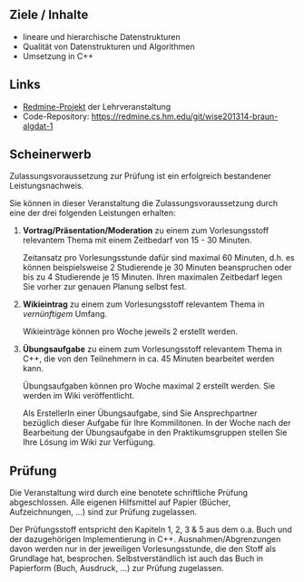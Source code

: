 ## Ziele / Inhalte

-	lineare und hierarchische Datenstrukturen
-	Qualität von Datenstrukturen und Algorithmen
-	Umsetzung in C++

## Links

-   [Redmine-Projekt](https://redmine.cs.hm.edu/projects/wise201314-braun-algdat-1) der Lehrveranstaltung
-   Code-Repository: <https://redmine.cs.hm.edu/git/wise201314-braun-algdat-1>

## Scheinerwerb

Zulassungsvoraussetzung zur Prüfung ist ein erfolgreich bestandener Leistungsnachweis.

Sie können in dieser Veranstaltung die Zulassungsvoraussetzung durch eine der drei folgenden Leistungen erhalten:

1.  **Vortrag/Präsentation/Moderation** zu einem zum Vorlesungsstoff relevantem Thema mit einem Zeitbedarf von 15 - 30 Minuten.

    Zeitansatz pro Vorlesungsstunde dafür sind maximal 60 Minuten, d.h.
    es können beispielsweise 2 Studierende je 30 Minuten beanspruchen oder bis zu 4 Studierende
    je 15 Minuten. Ihren maximalen Zeitbedarf legen Sie vorher zur genauen Planung selbst fest.

2.  **Wikieintrag** zu einem zum Vorlesungsstoff relevantem Thema in *vernünftigem* Umfang.

    Wikieinträge können pro Woche jeweils 2 erstellt werden.

3.  **Übungsaufgabe** zu einem zum Vorlesungsstoff relevantem Thema in C++, die von den Teilnehmern in ca. 45 Minuten bearbeitet werden kann.

    Übungsaufgaben können pro Woche maximal 2 erstellt werden. Sie werden im Wiki veröffentlicht.

    Als ErstellerIn einer Übungsaufgabe, sind Sie Ansprechpartner bezüglich dieser Aufgabe für Ihre Kommilitonen. In der Woche nach der Bearbeitung der Übungsaufgabe in den Praktikumsgruppen stellen Sie Ihre Lösung im Wiki zur Verfügung.

## Prüfung

Die Veranstaltung wird durch eine benotete schriftliche Prüfung abgeschlossen. Alle eigenen Hilfsmittel auf Papier (Bücher, Aufzeichnungen, ...) sind zur Prüfung zugelassen.

Der Prüfungsstoff entspricht den Kapiteln 1, 2, 3 & 5 aus dem o.a. Buch und der dazugehörigen Implementierung in C++. Ausnahmen/Abgrenzungen davon werden nur in der jeweiligen Vorlesungsstunde, die den Stoff als Grundlage hat, besprochen. Selbstverständlich ist auch das Buch in Papierform (Buch, Ausdruck, ...) zur Prüfung zugelassen.


